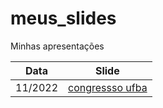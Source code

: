 # meus_slides
Minhas apresentações 

| Data  | Slide |
| ----- | ------------- |
| 11/2022  | [congressso ufba](https://btrzleal.github.io/#1) |
